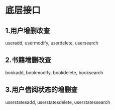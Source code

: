 # 底层接口

## 1.用户增删改查

useradd, usermodify, userdelete, usersearch

## 2.书籍增删改查

bookadd, bookmodify, bookdelete, booksearch

## 3.用户借阅状态的增删查

userstatesadd, userstatesdelete, userstatessearch

